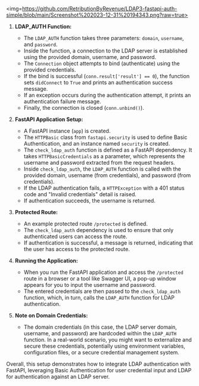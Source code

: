 <img=https://github.com/RetributionByRevenue/LDAP3-fastapi-auth-simple/blob/main/Screenshot%202023-12-31%20194343.png?raw=true>

1.  **LDAP_AUTH Function:**
    
    -   The `LDAP_AUTH` function takes three parameters: `domain`, `username`, and `password`.
    -   Inside the function, a connection to the LDAP server is established using the provided domain, username, and password.
    -   The `Connection` object attempts to bind (authenticate) using the provided credentials.
    -   If the bind is successful (`conn.result['result'] == 0`), the function sets `didConnect` to `True` and prints an authentication success message.
    -   If an exception occurs during the authentication attempt, it prints an authentication failure message.
    -   Finally, the connection is closed (`conn.unbind()`).
2.  **FastAPI Application Setup:**
    
    -   A FastAPI instance (`app`) is created.
    -   The `HTTPBasic` class from `fastapi.security` is used to define Basic Authentication, and an instance named `security` is created.
    -   The `check_ldap_auth` function is defined as a FastAPI dependency. It takes `HTTPBasicCredentials` as a parameter, which represents the username and password extracted from the request headers.
    -   Inside `check_ldap_auth`, the `LDAP_AUTH` function is called with the provided domain, username (from credentials), and password (from credentials).
    -   If the LDAP authentication fails, a `HTTPException` with a 401 status code and "Invalid credentials" detail is raised.
    -   If authentication succeeds, the username is returned.
3.  **Protected Route:**
    
    -   An example protected route `/protected` is defined.
    -   The `check_ldap_auth` dependency is used to ensure that only authenticated users can access the route.
    -   If authentication is successful, a message is returned, indicating that the user has access to the protected route.
4.  **Running the Application:**
    
    -   When you run the FastAPI application and access the `/protected` route in a browser or a tool like Swagger UI, a pop-up window appears for you to input the username and password.
    -   The entered credentials are then passed to the `check_ldap_auth` function, which, in turn, calls the `LDAP_AUTH` function for LDAP authentication.
5.  **Note on Domain Credentials:**
    
    -   The domain credentials (in this case, the LDAP server domain, username, and password) are hardcoded within the `LDAP_AUTH` function. In a real-world scenario, you might want to externalize and secure these credentials, potentially using environment variables, configuration files, or a secure credential management system.

Overall, this setup demonstrates how to integrate LDAP authentication with FastAPI, leveraging Basic Authentication for user credential input and LDAP for authentication against an LDAP server.

